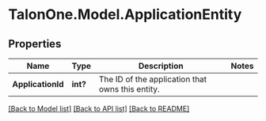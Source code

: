 # TalonOne.Model.ApplicationEntity
## Properties

Name | Type | Description | Notes
------------ | ------------- | ------------- | -------------
**ApplicationId** | **int?** | The ID of the application that owns this entity. | 

[[Back to Model list]](../README.md#documentation-for-models) [[Back to API list]](../README.md#documentation-for-api-endpoints) [[Back to README]](../README.md)

